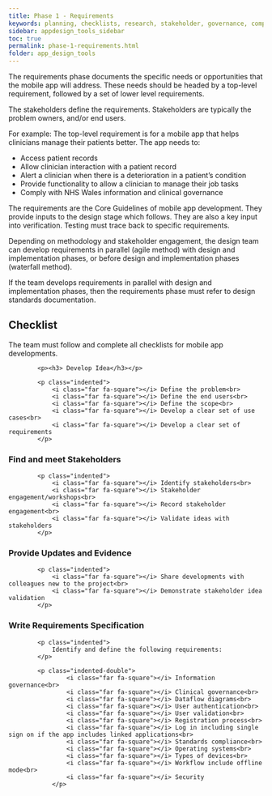 ```yaml
---
title: Phase 1 - Requirements
keywords: planning, checklists, research, stakeholder, governance, compliance, requirements, 
sidebar: appdesign_tools_sidebar
toc: true
permalink: phase-1-requirements.html
folder: app_design_tools 
---
```


The requirements phase documents the specific needs or opportunities that the mobile app will address. These needs should be headed by a top-level requirement, followed by a set of lower level requirements.  

The stakeholders define the requirements. Stakeholders are typically the problem owners, and/or end users.  

For example: The top-level requirement is for a mobile app that helps clinicians manage their patients better. The app needs to:

* Access patient records
* Allow clinician interaction with a patient record
* Alert a clinician when there is a deterioration in a patient’s condition
* Provide functionality to allow a clinician to manage their job tasks
* Comply with NHS Wales information and clinical governance

The requirements are the Core Guidelines of mobile app development. They provide inputs to the design stage which follows. They are also a key input into verification. Testing must trace back to specific requirements.

Depending on methodology and stakeholder engagement, the design team can develop requirements in parallel (agile method) with design and implementation phases, or before design and implementation phases (waterfall method).

If the team develops requirements in parallel with design and implementation phases, then the requirements phase must refer to design standards documentation.

## Checklist

The team must follow and complete all checklists for mobile app developments.

<div class="col-lg-12">
			
			<p><h3> Develop Idea</h3></p>
			
			<p class="indented">
				<i class="far fa-square"></i> Define the problem<br>
				<i class="far fa-square"></i> Define the end users<br>
				<i class="far fa-square"></i> Define the scope<br>
				<i class="far fa-square"></i> Develop a clear set of use cases<br>
				<i class="far fa-square"></i> Develop a clear set of requirements
			</p>
</div>

<div class="col-lg-12">
			<p><h3> Find and meet Stakeholders</h3></p>
			
			<p class="indented">
				<i class="far fa-square"></i> Identify stakeholders<br>
				<i class="far fa-square"></i> Stakeholder engagement/workshops<br>
				<i class="far fa-square"></i> Record stakeholder engagement<br>
				<i class="far fa-square"></i> Validate ideas with stakeholders
			</p>
</div>	
<div class="col-lg-12">
			<p><h3>Provide Updates and Evidence</h3></p>
			
			<p class="indented">
				<i class="far fa-square"></i> Share developments with colleagues new to the project<br>
				<i class="far fa-square"></i> Demonstrate stakeholder idea validation
			</p>
</div>
		
<div class="col-lg-12">
			<p><h3> Write Requirements Specification</h3>
			
			<p class="indented">
				Identify and define the following requirements:
			</p>
			
			<p class="indented-double">
					<i class="far fa-square"></i> Information governance<br>
					<i class="far fa-square"></i> Clinical governance<br>
					<i class="far fa-square"></i> Dataflow diagrams<br>
					<i class="far fa-square"></i> User authentication<br>
					<i class="far fa-square"></i> User validation<br>
					<i class="far fa-square"></i> Registration process<br>
					<i class="far fa-square"></i> Log in including single sign on if the app includes linked applications<br>
					<i class="far fa-square"></i> Standards compliance<br>
					<i class="far fa-square"></i> Operating systems<br>
					<i class="far fa-square"></i> Types of devices<br>
					<i class="far fa-square"></i> Workflow include offline mode<br>
					<i class="far fa-square"></i> Security
				</p>
